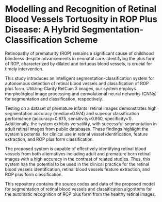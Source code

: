 # Modelling and Recognition of Retinal Blood Vessels Tortuosity in ROP Plus Disease: A Hybrid Segmentation-Classification Scheme

Retinopathy of prematurity (ROP) remains a significant cause of childhood blindness despite
advancements in neonatal care. Identifying the plus form of ROP, characterized by dilated and
tortuous blood vessels, is crucial for timely intervention.

This study introduces an intelligent segmentation-classification system for autonomous
detection of retinal blood vessels and classification of ROP plus form. Utilizing Clarity
RetCam 3 images, our system employs morphological image processing and convolutional
neural networks (CNNs) for segmentation and classification, respectively.

Testing on a dataset of premature infants&#39; retinal images demonstrates high segmentation
accuracy (median=0.974) and superior classification performance (accuracy=0.975,
sensitivity=0.950, specificity=1). Additionally, the system exhibits versatility, with successful
segmentation in adult retinal images from public databases. These findings highlight the
system&#39;s potential for clinical use in retinal vessel identification, feature extraction, and ROP
plus form classification.

The proposed system is capable of effectively identifying retinal blood vessels from both
alternatives including adult and premature born retinal images with a high accuracy in the
contrast of related studies. Thus, this system has the potential to be used in the clinical
practice for the retinal blood vessels identification, retinal blood vessels feature extraction,
and ROP plus form classification.

This repository contains the source codes and data of the proposed model for segmentation of
retinal blood vessels and classification algorithms for the automatic recognition of ROP plus
form from the healthy retinal images.